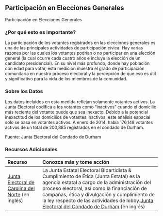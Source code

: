 ## Participación en Elecciones Generales
Participación en Elecciones Generales

### ¿Por qué esto es importante?
La participación de los votantes registrados en las elecciones generales es una de las principales actividades de participación cívica. Hay varias razones por las cuales los votantes podrían o no participar en una elección general (la cual ocurre cada cuatro años e incluye la elección de un candidato presidencial). En su nivel más profundo, donde hay población con edad para votar, esta medición muestra el grado de participación comunitaria en nuestro proceso electoral y la percepción de que eso es útil y significativo para la vida de los miembros de la comunidad.

### Sobre los Datos
Los datos incluidos en esta medida reflejan solamente votantes activos. La Junta Electoral codifica a los votantes como “inactivos” cuando el domicilio más reciente del votante puede que sea inexacto. Debido a la potencial inexactitud de los domicilios de votantes inactivos, este análisis espacial solo se basa en votantes activos. A enero de 2014, había 176,148 votantes activos de un total de 200,885 registrados en el condado de Durham. 

Fuente: Junta Electoral del Condado de Durham 

### Recursos Adicionales

|Recurso | Conozca más y tome acción |
|:--- | :--- |
|[Junta Electoral de Carolina del Norte](http://ncsbe2.azurewebsites.net/) (en inglés) | La Junta Estatal Electoral Bipartidista & Cumplimiento de Ética (Junta Estatal) es la agencia estatal a cargo de la administración del proceso electoral, así como la financiación de campañas, ética y divulgación y cumplimiento de la ley respecto de las actividades de lobby.[Junta Electoral del Condado de Durham](http://dconc.gov/government/departments-a-e/board-of-elections) (en inglés) | La misión de la Junta Electoral del Condado de Durham es proporcionar a nuestra comunidad servicios electorales libres, abiertos, honestos y profesionalmente gestionados.